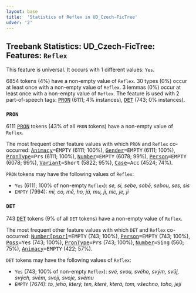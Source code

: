 ```yaml
---
layout: base
title:  'Statistics of Reflex in UD_Czech-FicTree'
udver: '2'
---
```


## Treebank Statistics: UD_Czech-FicTree: Features: `Reflex`

This feature is universal.
It occurs with 1 different values: `Yes`.

6854 tokens (4%) have a non-empty value of `Reflex`.
30 types (0%) occur at least once with a non-empty value of `Reflex`.
3 lemmas (0%) occur at least once with a non-empty value of `Reflex`.
The feature is used with 2 part-of-speech tags: <tt><a href="cs_fictree-pos-PRON.html">PRON</a></tt> (6111; 4% instances), <tt><a href="cs_fictree-pos-DET.html">DET</a></tt> (743; 0% instances).

### `PRON`

6111 <tt><a href="cs_fictree-pos-PRON.html">PRON</a></tt> tokens (43% of all `PRON` tokens) have a non-empty value of `Reflex`.

The most frequent other feature values with which `PRON` and `Reflex` co-occurred: <tt><a href="cs_fictree-feat-Animacy.html">Animacy</a></tt><tt>=EMPTY</tt> (6111; 100%), <tt><a href="cs_fictree-feat-Gender.html">Gender</a></tt><tt>=EMPTY</tt> (6111; 100%), <tt><a href="cs_fictree-feat-PronType.html">PronType</a></tt><tt>=Prs</tt> (6111; 100%), <tt><a href="cs_fictree-feat-Number.html">Number</a></tt><tt>=EMPTY</tt> (6078; 99%), <tt><a href="cs_fictree-feat-Person.html">Person</a></tt><tt>=EMPTY</tt> (6078; 99%), <tt><a href="cs_fictree-feat-Variant.html">Variant</a></tt><tt>=Short</tt> (5822; 95%), <tt><a href="cs_fictree-feat-Case.html">Case</a></tt><tt>=Acc</tt> (4524; 74%).

`PRON` tokens may have the following values of `Reflex`:

* `Yes` (6111; 100% of non-empty `Reflex`): <em>se, si, sebe, sobě, sebou, ses, sis</em>
* `EMPTY` (7994): <em>mi, co, mě, ho, já, mu, ji, nic, je, jí</em>

### `DET`

743 <tt><a href="cs_fictree-pos-DET.html">DET</a></tt> tokens (9% of all `DET` tokens) have a non-empty value of `Reflex`.

The most frequent other feature values with which `DET` and `Reflex` co-occurred: <tt><a href="cs_fictree-feat-Number-psor.html">Number[psor]</a></tt><tt>=EMPTY</tt> (743; 100%), <tt><a href="cs_fictree-feat-Person.html">Person</a></tt><tt>=EMPTY</tt> (743; 100%), <tt><a href="cs_fictree-feat-Poss.html">Poss</a></tt><tt>=Yes</tt> (743; 100%), <tt><a href="cs_fictree-feat-PronType.html">PronType</a></tt><tt>=Prs</tt> (743; 100%), <tt><a href="cs_fictree-feat-Number.html">Number</a></tt><tt>=Sing</tt> (560; 75%), <tt><a href="cs_fictree-feat-Animacy.html">Animacy</a></tt><tt>=EMPTY</tt> (422; 57%).

`DET` tokens may have the following values of `Reflex`:

* `Yes` (743; 100% of non-empty `Reflex`): <em>své, svou, svého, svým, svůj, svých, svém, svoji, svoje, svému</em>
* `EMPTY` (7674): <em>to, jeho, který, ten, které, která, tom, všechno, toho, její</em>

